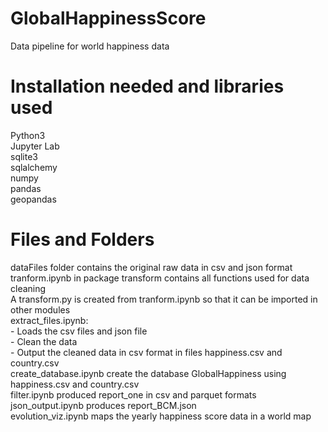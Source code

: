 # GlobalHappinessScore
Data pipeline for world happiness data
# Installation needed and libraries used
 Python3  
 Jupyter Lab  
 sqlite3  
 sqlalchemy  
 numpy  
 pandas  
 geopandas  
 # Files and Folders
 dataFiles folder contains the original raw data in csv and json format  
 tranform.ipynb in package transform contains all functions used for data cleaning  
 A transform.py is created from tranform.ipynb so that it can be imported in other modules  
 extract_files.ipynb:  
      - Loads the csv files and json file  
      - Clean the data  
      - Output the cleaned data in csv format in files happiness.csv and country.csv     
  create_database.ipynb create the database GlobalHappiness using happiness.csv and country.csv  
  filter.ipynb produced report_one in csv and parquet formats  
  json_output.ipynb produces report_BCM.json      
  evolution_viz.ipynb maps the yearly happiness score data in a world map
  
